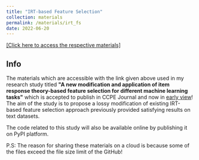 ```yaml
---
title: "IRT-based Feature Selection"
collection: materials
permalink: /materials/irt_fs
date: 2022-06-20
---
```

[[Click here to access the respective materials]](https://www.dropbox.com/sh/h3fnrkxy8xhl16f/AABnwu9V_2-a8xLxqhHX4Mexa?dl=0)

## Info

The materials which are accessible with the link given above used in my research study titled **"A new modification and application of item response theory-based feature selection for different machine learning tasks"** which is accepted to publish in CCPE Journal and now in [early view](https://onlinelibrary.wiley.com/doi/10.1002/cpe.7282)! 
The aim of the study is to propose a lossy modification of existing IRT-based feature selection approach previously provided satisfying results on text datasets.

The code related to this study will also be available online by publishing it on PyPI platform.

P.S: The reason for sharing these materials on a cloud is because some of the files exceed the file size limit of the GitHub!

